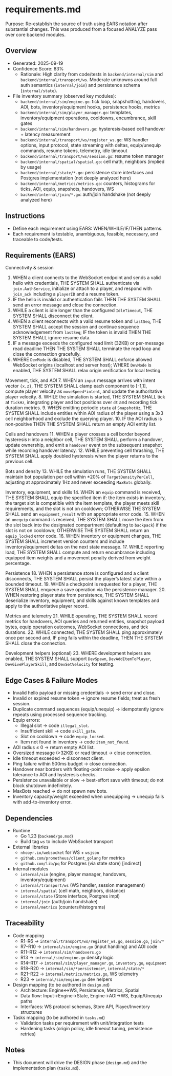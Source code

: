 # requirements.md

Purpose: Re-establish the source of truth using EARS notation after substantial changes. This was produced from a focused ANALYZE pass over core backend modules.

## Overview
- Generated: 2025-09-19
- Confidence Score: 83%
   - Rationale: High clarity from code/tests in `backend/internal/sim` and `backend/internal/transport/ws`. Moderate unknowns around full auth semantics (`internal/join`) and persistence schema (`internal/state`).
- File inventory summary (observed key modules):
   - `backend/internal/sim/engine.go`: tick loop, snapshotting, handovers, AOI, bots, inventory/equipment hooks, persistence hooks, metrics
   - `backend/internal/sim/player_manager.go`: templates, inventory/equipment operations, cooldowns, encumbrance, skill gates
   - `backend/internal/sim/handovers.go`: hysteresis-based cell handover + latency measurement
   - `backend/internal/transport/ws/register_ws.go`: WS handler options, input protocol, state streaming with deltas, equip/unequip commands, resume tokens, telemetry, idle timeout
   - `backend/internal/transport/ws/session.go`: resume token manager
   - `backend/internal/spatial/spatial.go`: cell math, neighbors (implied by usage)
   - `backend/internal/state/*.go`: persistence store interfaces and Postgres implementation (not deeply analyzed here)
   - `backend/internal/metrics/metrics.go`: counters, histograms for ticks, AOI, equip, snapshots, handovers, WS
   - `backend/internal/join/*.go`: auth/join handshake (not deeply analyzed here)

## Instructions
- Define each requirement using EARS: WHEN/WHILE/IF/THEN patterns.
- Each requirement is testable, unambiguous, feasible, necessary, and traceable to code/tests.

## Requirements (EARS)

Connectivity & session
1. WHEN a client connects to the WebSocket endpoint and sends a valid hello with credentials, THE SYSTEM SHALL authenticate via `join.AuthService`, initialize or attach to a player, and respond with `join_ack` including a `playerID` and a resume token.
2. IF the hello is invalid or authentication fails THEN THE SYSTEM SHALL send an error message and close the connection.
3. WHILE a client is idle longer than the configured `IdleTimeout`, THE SYSTEM SHALL disconnect the client.
4. WHEN a client reconnects with a valid resume token and `lastSeq`, THE SYSTEM SHALL accept the session and continue sequence acknowledgement from `lastSeq`; IF the token is invalid THEN THE SYSTEM SHALL ignore resume data.
5. IF a message exceeds the configured read limit (32KB) or per-message read deadline THEN THE SYSTEM SHALL terminate the read loop and close the connection gracefully.
6. WHERE `DevMode` is disabled, THE SYSTEM SHALL enforce allowed WebSocket origins (localhost and server host); WHERE `DevMode` is enabled, THE SYSTEM SHALL relax origin verification for local testing.

Movement, tick, and AOI
7. WHEN an `input` message arrives with intent vector `{x,z}`, THE SYSTEM SHALL clamp each component to [-1,1], compute player velocity as `moveSpeed*intent`, and update the authoritative player velocity.
8. WHILE the simulation is started, THE SYSTEM SHALL tick at `TickHz`, integrating player and bot positions over `dt` and recording tick duration metrics.
9. WHEN emitting periodic `state` at `SnapshotHz`, THE SYSTEM SHALL include entities within AOI radius of the player using a 3x3 cell neighborhood and exclude the querying player.
10. IF the AOI radius is non-positive THEN THE SYSTEM SHALL return an empty AOI entity list.

Cells and handovers
11. WHEN a player crosses a cell border beyond hysteresis `H` into a neighbor cell, THE SYSTEM SHALL perform a handover, update ownership, and emit a `handover` event on the subsequent snapshot while recording handover latency.
12. WHILE preventing cell thrashing, THE SYSTEM SHALL apply doubled hysteresis when the player returns to the previous cell.

Bots and density
13. WHILE the simulation runs, THE SYSTEM SHALL maintain bot population per cell within ±20% of `TargetDensityPerCell`, adjusting at approximately 1Hz and never exceeding `MaxBots` globally.

Inventory, equipment, and skills
14. WHEN an `equip` command is received, THE SYSTEM SHALL equip the specified item if: the item exists in inventory, the target slot is compatible with the item template, the player meets skill requirements, and the slot is not on cooldown; OTHERWISE THE SYSTEM SHALL send an `equipment_result` with an appropriate error code.
15. WHEN an `unequip` command is received, THE SYSTEM SHALL move the item from the slot back into the designated compartment (defaulting to `backpack`) if the slot is not on cooldown; OTHERWISE THE SYSTEM SHALL return an `equip_locked` error code.
16. WHEN inventory or equipment changes, THE SYSTEM SHALL increment version counters and include inventory/equipment deltas on the next state message.
17. WHILE reporting load, THE SYSTEM SHALL compute and return encumbrance including equipped item weights and a movement penalty derived from weight percentage.

Persistence
18. WHEN a persistence store is configured and a client disconnects, THE SYSTEM SHALL persist the player’s latest state within a bounded timeout.
19. WHEN a checkpoint is requested for a player, THE SYSTEM SHALL enqueue a save operation via the persistence manager.
20. WHEN restoring player state from persistence, THE SYSTEM SHALL deserialize inventory, equipment, and skills against known templates and apply to the authoritative player record.

Metrics and telemetry
21. WHILE operating, THE SYSTEM SHALL record metrics for handovers, AOI queries and returned entities, snapshot payload bytes, equip operation outcomes, WebSocket connections, and tick durations.
22. WHILE connected, THE SYSTEM SHALL ping approximately once per second and, IF ping fails within the deadline, THEN THE SYSTEM SHALL close the connection.

Development helpers (optional)
23. WHERE development helpers are enabled, THE SYSTEM SHALL support `DevSpawn`, `DevAddItemToPlayer`, `DevGivePlayerSkill`, and `DevSetVelocity` for testing.

## Edge Cases & Failure Modes
- Invalid hello payload or missing credentials → send error and close.
- Invalid or expired resume token → ignore resume fields; treat as fresh session.
- Duplicate command sequences (equip/unequip) → idempotently ignore repeats using processed sequence tracking.
- Equip errors:
   - Illegal slot → code `illegal_slot`.
   - Insufficient skill → code `skill_gate`.
   - Slot on cooldown → code `equip_locked`.
   - Item not found in inventory → code `item_not_found`.
- AOI radius ≤ 0 → return empty AOI list.
- Oversized message (>32KB) or read timeout → close connection.
- Idle timeout exceeded → disconnect client.
- Ping failure within 500ms budget → close connection.
- Handover near borders with floating-point noise → apply epsilon tolerance to AOI and hysteresis checks.
- Persistence unavailable or slow → best-effort save with timeout; do not block shutdown indefinitely.
- MaxBots reached → do not spawn new bots.
- Inventory capacity/weight exceeded when unequipping → unequip fails with add-to-inventory error.

## Dependencies
- Runtime
   - Go 1.23 (`backend/go.mod`)
   - Build tag `ws` to include WebSocket transport
- External libraries
   - `nhooyr.io/websocket` for WS + `wsjson`
   - `github.com/prometheus/client_golang` for metrics
   - `github.com/lib/pq` for Postgres (via state store) [indirect]
- Internal modules
   - `internal/sim` (engine, player manager, handovers, inventory/equipment)
   - `internal/transport/ws` (WS handler, session management)
   - `internal/spatial` (cell math, neighbors, distance)
   - `internal/state` (Store interface, Postgres impl)
   - `internal/join` (auth/join handshake)
   - `internal/metrics` (counters/histograms)

## Traceability
- Code mapping
   - R1–R6 → `internal/transport/ws/register_ws.go`, `session.go`, `join/*`
   - R7–R10 → `internal/sim/engine.go` (input handling) and AOI code
   - R11–R12 → `internal/sim/handovers.go`
   - R13 → `internal/sim/engine.go` density logic
   - R14–R17 → `internal/sim/player_manager.go`, `inventory.go`, `equipment`
   - R18–R20 → `internal/sim/*persistence*`, `internal/state/*`
   - R21–R22 → `internal/metrics/metrics.go`, WS telemetry
   - R23 → `internal/sim/engine.go` dev helpers
- Design mapping (to be authored in `design.md`)
   - Architecture: Engine↔WS, Persistence, Metrics, Spatial
   - Data flow: Input→Engine→State, Engine→AOI→WS, Equip/Unequip paths
   - Interfaces: WS protocol schemas, Store API, Player/Inventory structures
- Tasks mapping (to be authored in `tasks.md`)
   - Validation tasks per requirement with unit/integration tests
   - Hardening tasks (origin policy, idle timeout tuning, persistence retries)

## Notes
- This document will drive the DESIGN phase (`design.md`) and the implementation plan (`tasks.md`).
